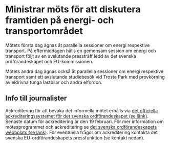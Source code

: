 # Ministrar möts för att diskutera framtiden på energi- och transportområdet

Mötets första dag ägnas åt parallella sessioner om energi respektive transport. På eftermiddagen hålls en gemensam session om energi och transport följt av en avslutande pressträff ledd av det svenska ordförandeskapet och EU\-kommissionen.

Mötets andra dag ägnas också åt parallella sessioner om energi respektive transport samt ett avslutande studiebesök vid Trosta Park med provkörning av eldrivna tunga lastbilar och andra elfordon.

## Info till journalister

Ackreditering för att bevaka det informella mötet erhålls via [det officiella ackrediteringssystemet för det svenska ordförandeskapet (se länk)](https://media.sweden2023.eu/secured/login). Senaste datum för ackreditering är den 19 februari. För mer information om mötesprogrammet och ackreditering se [det svenska ordförandeskapets webbplats (se länk)](https://swedish-presidency.consilium.europa.eu/sv/evenemang/informellt-moete-med-telekom-transport-och-energiministrarna/). För eventuella frågor om ackreditering kontakta det svenska EU\-ordförandeskapets pressfunktion (se kontakt nedan).
